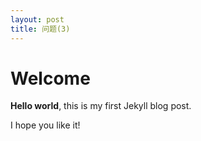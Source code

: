 ```yaml
---
layout: post
title: 问题(3)
---
```

# Welcome

**Hello world**, this is my first Jekyll blog post.

I hope you like it!
